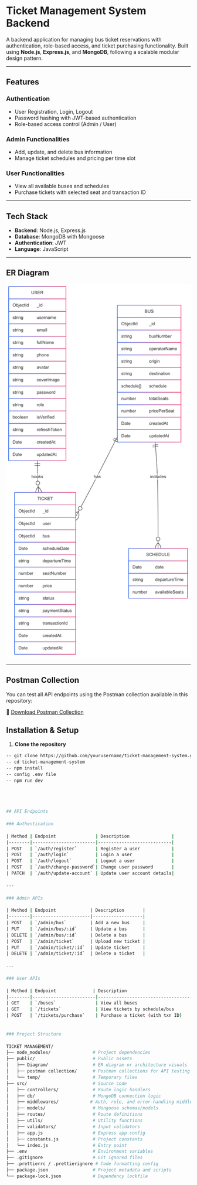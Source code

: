 # Ticket Management System Backend

A backend application for managing bus ticket reservations with authentication, role-based access, and ticket purchasing functionality. 
Built using **Node.js**, **Express.js**, and **MongoDB**, following a scalable modular design pattern.

----

## Features

### Authentication
- User Registration, Login, Logout
- Password hashing with JWT-based authentication
- Role-based access control (Admin / User)

### Admin Functionalities
- Add, update, and delete bus information
- Manage ticket schedules and pricing per time slot

### User Functionalities
- View all available buses and schedules
- Purchase tickets with selected seat and transaction ID

---

## Tech Stack

- **Backend**: Node.js, Express.js
- **Database**: MongoDB with Mongoose
- **Authentication**: JWT 
- **Language**: JavaScript 

---

## ER Diagram

![ER Diagram](https://github.com/jishad10/Ticket-Management-System/blob/main/Ticket%20Management/public/Diagram/Ticket%20Model%20Diagram.png)

---

## Postman Collection

You can test all API endpoints using the Postman collection available in this repository:

🔗 [Download Postman Collection](https://github.com/jishad10/Ticket-Management-System/tree/main/Ticket%20Management/public/postman%20collection)


## Installation & Setup

1. **Clone the repository**
```bash
-- git clone https://github.com/yourusername/ticket-management-system.git
-- cd ticket-management-system
-- npm install
-- config .env file
-- npm run dev




## API Endpoints

### Authentication

| Method | Endpoint               | Description                |
|--------|------------------------|----------------------------|
| POST   | `/auth/register`       | Register a user            |
| POST   | `/auth/login`          | Login a user               |
| POST   | `/auth/logout`         | Logout a user              |
| POST   | `/auth/change-password`| Change user password       |
| PATCH  | `/auth/update-account` | Update user account details|

---

### Admin APIs

| Method | Endpoint             | Description       |
|--------|----------------------|-------------------|
| POST   | `/admin/bus`         | Add a new bus     |
| PUT    | `/admin/bus/:id`     | Update a bus      |
| DELETE | `/admin/bus/:id`     | Delete a bus      |
| POST   | `/admin/ticket`      | Upload new ticket |
| PUT    | `/admin/ticket/:id`  | Update ticket     |
| DELETE | `/admin/ticket/:id`  | Delete a ticket   |

---

### User APIs

| Method | Endpoint              | Description                         |
|--------|------------------------|-------------------------------------|
| GET    | `/buses`               | View all buses                      |
| GET    | `/tickets`             | View tickets by schedule/bus        |
| POST   | `/tickets/purchase`    | Purchase a ticket (with txn ID)     |


### Project Structure

TICKET MANAGEMENT/
├── node_modules/                # Project dependencies
├── public/                      # Public assets
│   ├── Diagram/                 # ER diagram or architecture visuals
│   ├── postman collection/      # Postman collections for API testing
│   └── temp/                    # Temporary files
├── src/                         # Source code
│   ├── controllers/             # Route logic handlers
│   ├── db/                      # MongoDB connection logic
│   ├── middlewares/            # Auth, role, and error-handling middleware
│   ├── models/                  # Mongoose schemas/models
│   ├── routes/                  # Route definitions
│   ├── utils/                   # Utility functions
│   ├── validators/              # Input validators 
│   ├── app.js                   # Express app config
│   ├── constants.js             # Project constants
│   └── index.js                 # Entry point
├── .env                         # Environment variables
├── .gitignore                   # Git ignored files
├── .prettierrc / .prettierignore # Code formatting config
├── package.json                 # Project metadata and scripts
└── package-lock.json            # Dependency lockfile




